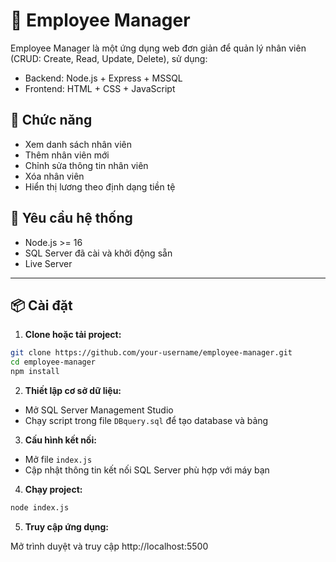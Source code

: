 # 👥 Employee Manager

Employee Manager là một ứng dụng web đơn giản để quản lý nhân viên (CRUD: Create, Read, Update, Delete), sử dụng:

- Backend: Node.js + Express + MSSQL
- Frontend: HTML + CSS + JavaScript

## 🔧 Chức năng

- Xem danh sách nhân viên
- Thêm nhân viên mới
- Chỉnh sửa thông tin nhân viên
- Xóa nhân viên
- Hiển thị lương theo định dạng tiền tệ

## 🧾 Yêu cầu hệ thống

- Node.js >= 16
- SQL Server đã cài và khởi động sẵn
- Live Server 

---

## 📦 Cài đặt

1. **Clone hoặc tải project:**

```bash
git clone https://github.com/your-username/employee-manager.git
cd employee-manager
npm install
```

2. **Thiết lập cơ sở dữ liệu:**

- Mở SQL Server Management Studio
- Chạy script trong file `DBquery.sql` để tạo database và bảng

3. **Cấu hình kết nối:**

- Mở file `index.js`
- Cập nhật thông tin kết nối SQL Server phù hợp với máy bạn

4. **Chạy project:**

```bash
node index.js
```

5. **Truy cập ứng dụng:**

Mở trình duyệt và truy cập http://localhost:5500